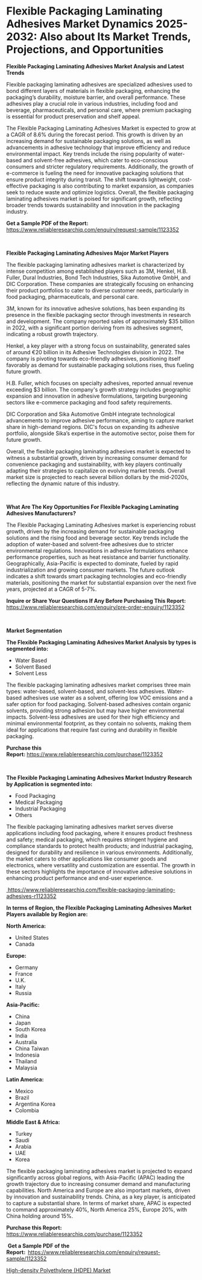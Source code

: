 <p><h1>Flexible Packaging Laminating Adhesives Market Dynamics 2025-2032: Also about Its Market Trends, Projections, and Opportunities</h1></p><p><strong>Flexible Packaging Laminating Adhesives Market Analysis and Latest Trends</strong></p>
<p><p>Flexible packaging laminating adhesives are specialized adhesives used to bond different layers of materials in flexible packaging, enhancing the packaging’s durability, moisture barrier, and overall performance. These adhesives play a crucial role in various industries, including food and beverage, pharmaceuticals, and personal care, where premium packaging is essential for product preservation and shelf appeal.</p><p>The Flexible Packaging Laminating Adhesives Market is expected to grow at a CAGR of 8.6% during the forecast period. This growth is driven by an increasing demand for sustainable packaging solutions, as well as advancements in adhesive technology that improve efficiency and reduce environmental impact. Key trends include the rising popularity of water-based and solvent-free adhesives, which cater to eco-conscious consumers and stricter regulatory requirements. Additionally, the growth of e-commerce is fueling the need for innovative packaging solutions that ensure product integrity during transit. The shift towards lightweight, cost-effective packaging is also contributing to market expansion, as companies seek to reduce waste and optimize logistics. Overall, the flexible packaging laminating adhesives market is poised for significant growth, reflecting broader trends towards sustainability and innovation in the packaging industry.</p></p>
<p><strong>Get a Sample PDF of the Report:&nbsp;</strong> <a href="https://www.reliableresearchiq.com/enquiry/request-sample/1123352?utm_campaign=1088&utm_medium=2&utm_source=Github&utm_content=ia&utm_term=05022025&utm_id=flexible-packaging-laminating-adhesives">https://www.reliableresearchiq.com/enquiry/request-sample/1123352</a></p>
<p>&nbsp;</p>
<p><strong>Flexible Packaging Laminating Adhesives Major Market Players</strong></p>
<p><p>The flexible packaging laminating adhesives market is characterized by intense competition among established players such as 3M, Henkel, H.B. Fuller, Dural Industries, Bond Tech Industries, Sika Automotive GmbH, and DIC Corporation. These companies are strategically focusing on enhancing their product portfolios to cater to diverse customer needs, particularly in food packaging, pharmaceuticals, and personal care.</p><p>3M, known for its innovative adhesive solutions, has been expanding its presence in the flexible packaging sector through investments in research and development. The company reported sales of approximately $35 billion in 2022, with a significant portion deriving from its adhesives segment, indicating a robust growth trajectory.</p><p>Henkel, a key player with a strong focus on sustainability, generated sales of around €20 billion in its Adhesive Technologies division in 2022. The company is pivoting towards eco-friendly adhesives, positioning itself favorably as demand for sustainable packaging solutions rises, thus fueling future growth.</p><p>H.B. Fuller, which focuses on specialty adhesives, reported annual revenue exceeding $3 billion. The company's growth strategy includes geographic expansion and innovation in adhesive formulations, targeting burgeoning sectors like e-commerce packaging and food safety requirements.</p><p>DIC Corporation and Sika Automotive GmbH integrate technological advancements to improve adhesive performance, aiming to capture market share in high-demand regions. DIC's focus on expanding its adhesive portfolio, alongside Sika’s expertise in the automotive sector, poise them for future growth.</p><p>Overall, the flexible packaging laminating adhesives market is expected to witness a substantial growth, driven by increasing consumer demand for convenience packaging and sustainability, with key players continually adapting their strategies to capitalize on evolving market trends. Overall market size is projected to reach several billion dollars by the mid-2020s, reflecting the dynamic nature of this industry.</p></p>
<p>&nbsp;</p>
<p><strong>What Are The Key Opportunities For Flexible Packaging Laminating Adhesives Manufacturers?</strong></p>
<p><p>The Flexible Packaging Laminating Adhesives market is experiencing robust growth, driven by the increasing demand for sustainable packaging solutions and the rising food and beverage sector. Key trends include the adoption of water-based and solvent-free adhesives due to stricter environmental regulations. Innovations in adhesive formulations enhance performance properties, such as heat resistance and barrier functionality. Geographically, Asia-Pacific is expected to dominate, fueled by rapid industrialization and growing consumer markets. The future outlook indicates a shift towards smart packaging technologies and eco-friendly materials, positioning the market for substantial expansion over the next five years, projected at a CAGR of 5-7%.</p></p>
<p><strong>Inquire or Share Your Questions If Any Before Purchasing This Report:</strong> <a href="https://www.reliableresearchiq.com/enquiry/pre-order-enquiry/1123352?utm_campaign=1088&utm_medium=2&utm_source=Github&utm_content=ia&utm_term=05022025&utm_id=flexible-packaging-laminating-adhesives">https://www.reliableresearchiq.com/enquiry/pre-order-enquiry/1123352</a></p>
<p>&nbsp;</p>
<p><strong>Market Segmentation</strong></p>
<p><strong>The Flexible Packaging Laminating Adhesives Market Analysis by types is segmented into:</strong></p>
<p><ul><li>Water Based</li><li>Solvent Based</li><li>Solvent Less</li></ul></p>
<p><p>The flexible packaging laminating adhesives market comprises three main types: water-based, solvent-based, and solvent-less adhesives. Water-based adhesives use water as a solvent, offering low VOC emissions and a safer option for food packaging. Solvent-based adhesives contain organic solvents, providing strong adhesion but may have higher environmental impacts. Solvent-less adhesives are used for their high efficiency and minimal environmental footprint, as they contain no solvents, making them ideal for applications that require fast curing and durability in flexible packaging.</p></p>
<p><strong>Purchase this Report:&nbsp;</strong><a href="https://www.reliableresearchiq.com/purchase/1123352?utm_campaign=1088&utm_medium=2&utm_source=Github&utm_content=ia&utm_term=05022025&utm_id=flexible-packaging-laminating-adhesives">https://www.reliableresearchiq.com/purchase/1123352</a></p>
<p>&nbsp;</p>
<p><strong>The Flexible Packaging Laminating Adhesives Market Industry Research by Application is segmented into:</strong></p>
<p><ul><li>Food Packaging</li><li>Medical Packaging</li><li>Industrial Packaging</li><li>Others</li></ul></p>
<p><p>The flexible packaging laminating adhesives market serves diverse applications including food packaging, where it ensures product freshness and safety; medical packaging, which requires stringent hygiene and compliance standards to protect health products; and industrial packaging, designed for durability and resilience in various environments. Additionally, the market caters to other applications like consumer goods and electronics, where versatility and customization are essential. The growth in these sectors highlights the importance of innovative adhesive solutions in enhancing product performance and end-user experience.</p></p>
<p><a href="https://www.reliableresearchiq.com/flexible-packaging-laminating-adhesives-r1123352?utm_campaign=1088&utm_medium=2&utm_source=Github&utm_content=ia&utm_term=05022025&utm_id=flexible-packaging-laminating-adhesives">&nbsp;https://www.reliableresearchiq.com/flexible-packaging-laminating-adhesives-r1123352</a></p>
<p><strong>In terms of Region, the Flexible Packaging Laminating Adhesives Market Players available by Region are:</strong></p>
<p>
    <p> <strong> North America: </strong>
        <ul>
            <li>United States</li>
            <li>Canada</li>
        </ul>
        </p> 
    <p> <strong> Europe: </strong>
        <ul>
            <li>Germany</li>
            <li>France</li>
            <li>U.K.</li>
            <li>Italy</li>
            <li>Russia</li>
        </ul>
        </p> 
    <p> <strong> Asia-Pacific: </strong>
        <ul>
            <li>China</li>
            <li>Japan</li>
            <li>South Korea</li>
            <li>India</li>
            <li>Australia</li>
            <li>China Taiwan</li>
            <li>Indonesia</li>
            <li>Thailand</li>
            <li>Malaysia</li>
        </ul>
        </p> 
    <p> <strong> Latin America: </strong>
        <ul>
            <li>Mexico</li>
            <li>Brazil</li>
            <li>Argentina Korea</li>
            <li>Colombia</li>
        </ul>
        </p> 
    <p> <strong> Middle East & Africa: </strong>
        <ul>
            <li>Turkey</li>
            <li>Saudi</li>
            <li>Arabia</li>
            <li>UAE</li>
            <li>Korea</li>
        </ul>
    </p>
    </p>
<p><p>The flexible packaging laminating adhesives market is projected to expand significantly across global regions, with Asia-Pacific (APAC) leading the growth trajectory due to increasing consumer demand and manufacturing capabilities. North America and Europe are also important markets, driven by innovation and sustainability trends. China, as a key player, is anticipated to capture a substantial share. In terms of market share, APAC is expected to command approximately 40%, North America 25%, Europe 20%, with China holding around 15%.</p></p>
<p><strong>Purchase this Report: </strong><a href="https://www.reliableresearchiq.com/purchase/1123352?utm_campaign=1088&utm_medium=2&utm_source=Github&utm_content=ia&utm_term=05022025&utm_id=flexible-packaging-laminating-adhesives">https://www.reliableresearchiq.com/purchase/1123352</a></p>
<p>&nbsp;<strong>Get a Sample PDF of the Report:&nbsp;&nbsp;</strong><a href="https://www.reliableresearchiq.com/enquiry/request-sample/1123352?utm_campaign=1088&utm_medium=2&utm_source=Github&utm_content=ia&utm_term=05022025&utm_id=flexible-packaging-laminating-adhesives">https://www.reliableresearchiq.com/enquiry/request-sample/1123352</a></p>
<p><strong></strong></p>
<p><p><a href="https://github.com/muvdibezuh/Market-Research-Report-List-1/blob/main/high-density-polyethylene-hdpe-market.md?utm_campaign=1088&utm_medium=2&utm_source=Github&utm_content=ia&utm_term=05022025&utm_id=flexible-packaging-laminating-adhesives">High-density Polyethylene (HDPE) Market</a></p></p>